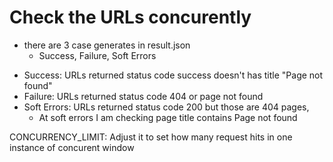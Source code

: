 # Check the URLs concurently

- there are 3 case generates in result.json
    - Success, Failure, Soft Errors

* Success: URLs returned status code success doesn't has title "Page not found"
* Failure: URLs returned status code 404 or page not found
* Soft Errors: URLs returned status code 200 but those are 404 pages,
    - At soft errors I am checking page title contains Page not found

CONCURRENCY_LIMIT: Adjust it to set how many request hits in one instance of concurent window